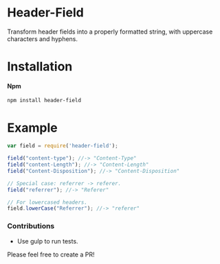 # Header-Field
Transform header fields into a properly formatted string, with uppercase characters and hyphens.

# Installation

#### Npm
```console
npm install header-field
```

# Example

```javascript
var field = require('header-field');

field("content-type"); //-> "Content-Type"
field("content-Length"); //-> "Content-Length"
field("Content-Disposition"); //-> "Content-Disposition"

// Special case: referrer -> referer.
field("referrer"); //-> "Referer"

// For lowercased headers.
field.lowerCase("Referrer"); //-> "referer"
```

### Contributions

* Use gulp to run tests.

Please feel free to create a PR!
